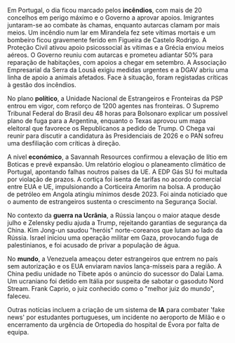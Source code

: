 Em Portugal, o dia ficou marcado pelos **incêndios**, com mais de 20 concelhos em perigo máximo e o Governo a aprovar apoios. Imigrantes juntaram-se ao combate às chamas, enquanto autarcas clamam por mais meios. Um incêndio num lar em Mirandela fez sete vítimas mortais e um bombeiro ficou gravemente ferido em Figueira de Castelo Rodrigo. A Proteção Civil ativou apoio psicossocial às vítimas e a Grécia enviou meios aéreos. O Governo reuniu com autarcas e prometeu adiantar 50% para reparação de habitações, com apoios a chegar em setembro. A Associação Empresarial da Serra da Lousã exigiu medidas urgentes e a DGAV abriu uma linha de apoio a animais afetados. Face à situação, foram registadas críticas à gestão dos incêndios.

No plano **político**, a Unidade Nacional de Estrangeiros e Fronteiras da PSP entrou em vigor, com reforço de 1200 agentes nas fronteiras. O Supremo Tribunal Federal do Brasil deu 48 horas para Bolsonaro explicar um possível plano de fuga para a Argentina, enquanto o Texas aprovou um mapa eleitoral que favorece os Republicanos a pedido de Trump. O Chega vai reunir para discutir a candidatura às Presidenciais de 2026 e o PAN sofreu uma desfiliação com críticas à direção.

A nível **económico**, a Savannah Resources confirmou a elevação de lítio em Boticas e prevê expansão. Um relatório elogiou o planeamento climático de Portugal, apontando falhas noutros países da UE. A EDP Gás SU foi multada por violação de prazos. A cortiça foi isenta de tarifas no acordo comercial entre EUA e UE, impulsionando a Corticeira Amorim na bolsa. A produção de petróleo em Angola atingiu mínimos desde 2023. Foi ainda noticiado que o aumento de estrangeiros sustenta o crescimento na Segurança Social.

No contexto da **guerra na Ucrânia**, a Rússia lançou o maior ataque desde julho e Zelensky pediu ajuda a Trump, rejeitando garantias de segurança da China. Kim Jong-un saudou "heróis" norte-coreanos que lutam ao lado da Rússia. Israel iniciou uma operação militar em Gaza, provocando fuga de palestinianos, e foi acusado de privar a população de água.

No **mundo**, a Venezuela ameaçou deter estrangeiros que entrem no país sem autorização e os EUA enviaram navios lança-mísseis para a região. A China pediu unidade no Tibete após o anúncio do sucessor do Dalai Lama. Um ucraniano foi detido em Itália por suspeita de sabotar o gasoduto Nord Stream. Frank Caprio, o juiz conhecido como o "melhor juiz do mundo", faleceu.

Outras notícias incluem a criação de um sistema de **IA** para combater 'fake news' por estudantes portugueses, um incidente no aeroporto de Milão e o encerramento da urgência de Ortopedia do hospital de Évora por falta de equipa.